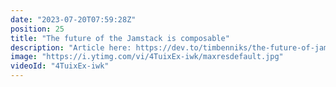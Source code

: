 ```yaml
---
date: "2023-07-20T07:59:28Z"
position: 25
title: "The future of the Jamstack is composable"
description: "Article here: https://dev.to/timbenniks/the-future-of-jamstack-is-composable-3m7g\n\nIn modern web architecture, we are faced with the daunting task of composing headless sources together into a cohesive experience that feels like one system for all stakeholders. Many consider the roadblocks to be technical, but they are also organisational. This is mainly because there is no more centre of the universe - the origin server - that controls everything. Headless sources are API-first and need to be integrated to create a website or app. Without an origin server, content editors, marketers and developers alike need to connect to different systems to get things done. Mildly put, this is a struggle and, in the words of actual people I’ve worked with: a dumpster fire.\n\nIn this video:\nYou will learn about the two things you need to create high quality, easy to manage, secure and performant front-ends that don't make a bespoke architecture or a monolith of modern tech.\n\n1. Use the Jamstack with your favourite framework and host on your favourite CDN.\n2. Behind it all, you have an orchestration platform that is vendor agnostic, has a killer SDK and gives all team members the ability to compose content without bothering developers.\n\nCombining these two things will make your digital pipeline run smoothly and future proof the investments made. You can add legacy platforms as data sources if you have the right orchestration platform. You can slowly but surely transition away from them without doing a big-bang change offering big brands a safe path into the future."
image: "https://i.ytimg.com/vi/4TuixEx-iwk/maxresdefault.jpg"
videoId: "4TuixEx-iwk"
---
```


